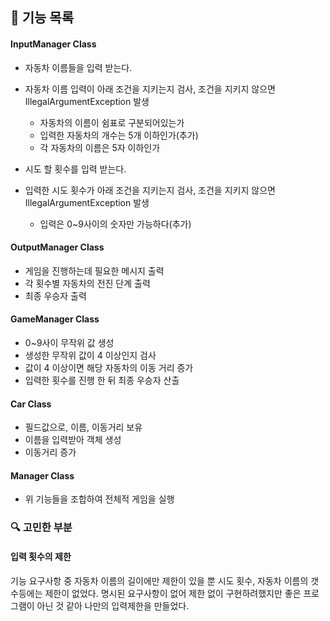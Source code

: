## 🚀 기능 목록

#### InputManager Class
- 자동차 이름들을 입력 받는다.
- 자동차 이름 입력이 아래 조건을 지키는지 검사, 조건을 지키지 않으면 IllegalArgumentException 발생
  - 자동차의 이름이 쉼표로 구분되어있는가
  - 입력한 자동차의 개수는 5개 이하인가(추가)
  - 각 자동차의 이름은 5자 이하인가

- 시도 할 횟수를 입력 받는다.
- 입력한 시도 횟수가 아래 조건을 지키는지 검사, 조건을 지키지 않으면 IllegalArgumentException 발생
  - 입력은 0~9사이의 숫자만 가능하다(추가)

#### OutputManager Class
- 게임을 진행하는데 필요한 메시지 출력
- 각 횟수별 자동차의 전진 단계 출력
- 최종 우승자 출력

#### GameManager Class
- 0~9사이 무작위 값 생성
- 생성한 무작위 값이 4 이상인지 검사
- 값이 4 이상이면 해당 자동차의 이동 거리 증가
- 입력한 횟수를 진행 한 뒤 최종 우승자 산출

#### Car Class
- 필드값으로, 이름, 이동거리 보유
- 이름을 입력받아 객체 생성
- 이동거리 증가

#### Manager Class
- 위 기능들을 조합하여 전체적 게임을 실행


### 🔍 고민한 부분
#### 입력 횟수의 제한
기능 요구사항 중 자동차 이름의 길이에만 제한이 있을 뿐 시도 횟수, 자동차 이름의 갯수등에는 제한이 없었다.
명시된 요구사항이 없어 제한 없이 구현하려했지만 좋은 프로그램이 아닌 것 같아 나만의 입력제한을 만들었다.
